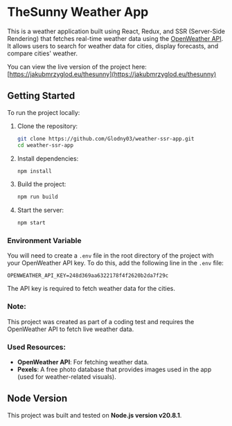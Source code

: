 
# TheSunny Weather App

This is a weather application built using React, Redux, and SSR (Server-Side Rendering) that fetches real-time weather data using the [OpenWeather API](https://openweathermap.org/api). It allows users to search for weather data for cities, display forecasts, and compare cities' weather.

You can view the live version of the project here: [https://jakubmrzyglod.eu/thesunny](https://jakubmrzyglod.eu/thesunny)

## Getting Started

To run the project locally:

1. Clone the repository:

   ```bash
   git clone https://github.com/Glodny03/weather-ssr-app.git
   cd weather-ssr-app
   ```

2. Install dependencies:

   ```bash
   npm install
   ```

3. Build the project:

   ```bash
   npm run build
   ```

4. Start the server:

   ```bash
   npm start
   ```

### Environment Variable
You will need to create a `.env` file in the root directory of the project with your OpenWeather API key. To do this, add the following line in the `.env` file:

```env
OPENWEATHER_API_KEY=248d369aa6322178f4f2620b2da7f29c
```

The API key is required to fetch weather data for the cities.

### Note:
This project was created as part of a coding test and requires the OpenWeather API to fetch live weather data.

### Used Resources:
- **OpenWeather API**: For fetching weather data.
- **Pexels**: A free photo database that provides images used in the app (used for weather-related visuals).

## Node Version
This project was built and tested on **Node.js version v20.8.1**.
